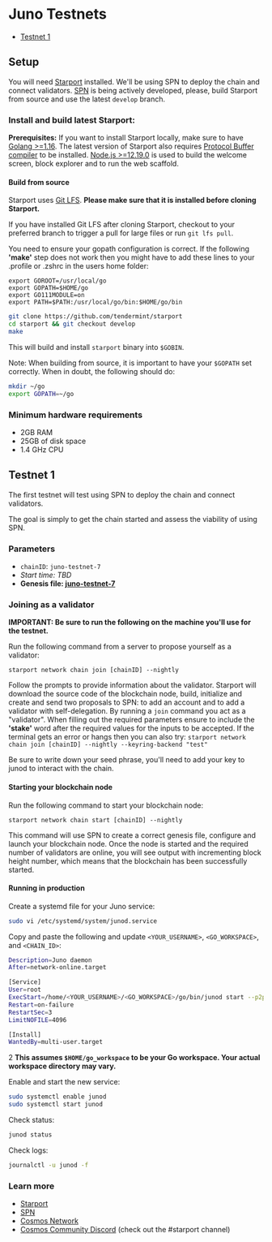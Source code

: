 # Juno Testnets

- [Testnet 1](#testnet-1)

## Setup

You will need [Starport](https://github.com/tendermint/starport) installed. We'll be using SPN to deploy the chain and connect validators. [SPN](https://github.com/tendermint/spn) is being actively developed, please, build Starport from source and use the latest `develop` branch.

### Install and build latest Starport:

**Prerequisites:** If you want to install Starport locally, make sure to have [Golang >=1.16](https://golang.org/). The latest version of Starport also requires [Protocol Buffer compiler](https://grpc.io/docs/protoc-installation/) to be installed. [Node.js >=12.19.0](https://nodejs.org/) is used to build the welcome screen, block explorer and to run the web scaffold.

#### Build from source

Starport uses [Git LFS](https://git-lfs.github.com/). **Please make sure that it is installed before cloning Starport.**

If you have installed Git LFS after cloning Starport, checkout to your preferred branch to trigger a pull for large files or run `git lfs pull`.

You need to ensure your gopath configuration is correct. If the following **'make'** step does not work then you might have to add these lines to your .profile or .zshrc in the users home folder:

```
export GOROOT=/usr/local/go
export GOPATH=$HOME/go
export GO111MODULE=on
export PATH=$PATH:/usr/local/go/bin:$HOME/go/bin
```

```sh
git clone https://github.com/tendermint/starport
cd starport && git checkout develop
make
```

This will build and install `starport` binary into `$GOBIN`.

Note: When building from source, it is important to have your `$GOPATH` set correctly. When in doubt, the following should do:

```sh
mkdir ~/go
export GOPATH=~/go
```

### Minimum hardware requirements

- 2GB RAM
- 25GB of disk space
- 1.4 GHz CPU

## Testnet 1

The first testnet will test using SPN to deploy the chain and connect validators.

The goal is simply to get the chain started and assess the viability of using SPN.

### Parameters

- `chainID`: `juno-testnet-7`
- _Start time: TBD_
- **Genesis file: [juno-testnet-7](https://github.com/CosmosContracts/testnets/blob/main/juno-testnet-7/genesis.json)**

### Joining as a validator

**IMPORTANT: Be sure to run the following on the machine you'll use for the testnet.**

Run the following command from a server to propose yourself as a validator:

```
starport network chain join [chainID] --nightly
```

Follow the prompts to provide information about the validator. Starport will download the source code of the blockchain node, build, initialize and create and send two proposals to SPN: to add an account and to add a validator with self-delegation. By running a `join` command you act as a "validator". When filling out the required parameters ensure to include the **'stake'** word after the required values for the inputs to be accepted. If the terminal gets an error or hangs then you can also try: `starport network chain join [chainID] --nightly --keyring-backend "test"`

Be sure to write down your seed phrase, you'll need to add your key to junod to interact with the chain.

#### Starting your blockchain node

Run the following command to start your blockchain node:

```
starport network chain start [chainID] --nightly
```

This command will use SPN to create a correct genesis file, configure and launch your blockchain node. Once the node is started and the required number of validators are online, you will see output with incrementing block height number, which means that the blockchain has been successfully started.

#### Running in production

Create a systemd file for your Juno service:

```sh
sudo vi /etc/systemd/system/junod.service
```

Copy and paste the following and update `<YOUR_USERNAME>`, `<GO_WORKSPACE>`, and `<CHAIN_ID>`:

```sh
Description=Juno daemon
After=network-online.target

[Service]
User=root
ExecStart=/home/<YOUR_USERNAME>/<GO_WORKSPACE>/go/bin/junod start --p2p.laddr tcp://0.0.0.0:26656 --home /home/<YOUR_USERNAME>/.spn-chain-homes/<CHAIN_ID>
Restart=on-failure
RestartSec=3
LimitNOFILE=4096

[Install]
WantedBy=multi-user.target
```

2
**This assumes `$HOME/go_workspace` to be your Go workspace. Your actual workspace directory may vary.**

Enable and start the new service:

```sh
sudo systemctl enable junod
sudo systemctl start junod
```

Check status:

```sh
junod status
```

Check logs:

```sh
journalctl -u junod -f
```

### Learn more

- [Starport](https://github.com/tendermint/starport)
- [SPN](https://github.com/tendermint/spn)
- [Cosmos Network](https://cosmos.network)
- [Cosmos Community Discord](https://discord.com/invite/W8trcGV) (check out the #starport channel)
